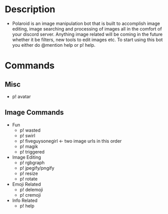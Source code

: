 # Description
* Polaroid is an image manipulation bot that is built to accomplish image editing, image searching and processing of images all in the comfort of your discord server. Anything image related will be coming in the future whether it be filters, new tools to edit images etc. To start using this bot you either do @mention help or p! help.

# Commands
## Misc
* p! avatar <user>
	
## Image Commands

* Fun
	* p! wasted <image url>
	* p! swirl <image url>
	* p! fiveguysonegirl <guy> <girl> <- two image urls in this order
	* p! magik <image url>
  * p! triggered <image url>
* Image Editing
	* p! rgbgraph <image url> 
	* p! jpegify/pngify <image url> 
	* p! resize <image url> <width> <height> 
	* p! rotate <image url> <degrees> 
* Emoji Related
	* p! delemoji <emoji>
  	* p! cremoji <image url> <emoji name>
* Info Related
	* p! help
